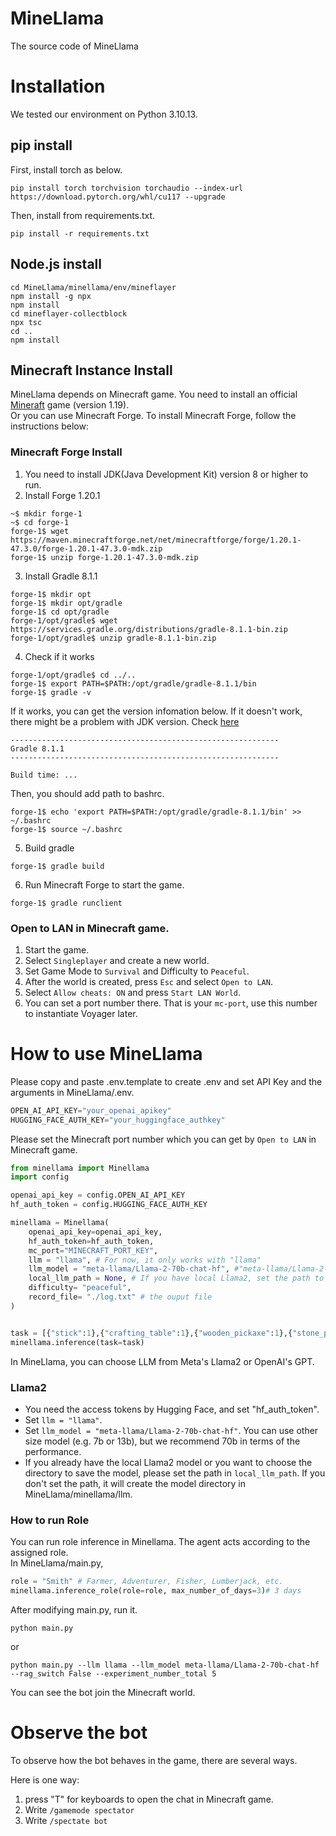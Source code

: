 # MineLlama
The source code of MineLlama


# Installation

We tested our environment on Python 3.10.13.

## pip install
First, install torch as below.
```
pip install torch torchvision torchaudio --index-url https://download.pytorch.org/whl/cu117 --upgrade
```
Then, install from requirements.txt.
```
pip install -r requirements.txt
```

## Node.js install
```
cd MineLlama/minellama/env/mineflayer
npm install -g npx
npm install
cd mineflayer-collectblock
npx tsc
cd ..
npm install
```

## Minecraft Instance Install 
MineLlama depends on Minecraft game. You need to install an official [Mineraft](https://www.minecraft.net/en-us) game (version 1.19).<br>
Or you can use Minecraft Forge. To install Minecraft Forge, follow the instructions below:
### Minecraft Forge Install
1. You need to install JDK(Java Development Kit) version 8 or higher to run.
2. Install Forge 1.20.1 
```
~$ mkdir forge-1
~$ cd forge-1
forge-1$ wget https://maven.minecraftforge.net/net/minecraftforge/forge/1.20.1-47.3.0/forge-1.20.1-47.3.0-mdk.zip
forge-1$ unzip forge-1.20.1-47.3.0-mdk.zip
```
3. Install Gradle 8.1.1
```
forge-1$ mkdir opt
forge-1$ mkdir opt/gradle
forge-1$ cd opt/gradle
forge-1/opt/gradle$ wget https://services.gradle.org/distributions/gradle-8.1.1-bin.zip
forge-1/opt/gradle$ unzip gradle-8.1.1-bin.zip
```
4. Check if it works
```
forge-1/opt/gradle$ cd ../..
forge-1$ export PATH=$PATH:/opt/gradle/gradle-8.1.1/bin 
forge-1$ gradle -v
```
If it works, you can get the version infomation below.
If it doesn't work, there might be a problem with JDK version. Check [here](https://docs.gradle.org/8.1.1/userguide/installation.html)
```
------------------------------------------------------------
Gradle 8.1.1
------------------------------------------------------------

Build time: ...
```
Then, you should add path to bashrc.
```
forge-1$ echo 'export PATH=$PATH:/opt/gradle/gradle-8.1.1/bin' >> ~/.bashrc
forge-1$ source ~/.bashrc
```
5. Build gradle
```
forge-1$ gradle build
```
6. Run Minecraft Forge to start the game.
```
forge-1$ gradle runclient
```


### Open to LAN in Minecraft game.

1. Start the game.
2. Select `Singleplayer` and create a new world.
3. Set Game Mode to `Survival` and Difficulty to `Peaceful`.
4. After the world is created, press `Esc` and select `Open to LAN`.
5. Select `Allow cheats: ON` and press `Start LAN World`.
6. You can set a port number there. That is your `mc-port`, use this number to instantiate Voyager later.


# How to use MineLlama

Please copy and paste .env.template to create .env and set API Key and the arguments in MineLlama/.env.
```python
OPEN_AI_API_KEY="your_openai_apikey"
HUGGING_FACE_AUTH_KEY="your_huggingface_authkey"
```

Please set the Minecraft port number which you can get by `Open to LAN` in Minecraft game.
```python
from minellama import Minellama
import config

openai_api_key = config.OPEN_AI_API_KEY
hf_auth_token = config.HUGGING_FACE_AUTH_KEY

minellama = Minellama(
    openai_api_key=openai_api_key,
    hf_auth_token=hf_auth_token,
    mc_port="MINECRAFT_PORT_KEY",
    llm = "llama", # For now, it only works with "llama"
    llm_model = "meta-llama/Llama-2-70b-chat-hf", #"meta-llama/Llama-2-70b-chat-hf" or "meta-llama/Llama-2-7b-chat-hf" for Llama2, "gpt-3.5-turbo" or "gpt-4" for GPT
    local_llm_path = None, # If you have local Llama2, set the path to the directory. If None, it will create the model dir in minellama/llm/ .
    difficulty= "peaceful",
    record_file= "./log.txt" # the ouput file 
)


task = [{"stick":1},{"crafting_table":1},{"wooden_pickaxe":1},{"stone_pickaxe":1}, {"iron_pickaxe":1},{"cooked_beef":1}, {"white_bed":1}]
minellama.inference(task=task)
```
In MineLlama, you can choose LLM from Meta's Llama2 or OpenAI's GPT.
### Llama2
* You need the access tokens by Hugging Face, and set "hf_auth_token".
* Set `llm = "llama"`.
* Set `llm_model = "meta-llama/Llama-2-70b-chat-hf"`. You can use other size model (e.g. 7b or 13b), but we recommend 70b in terms of the performance.
* If you already have the local Llama2 model or you want to choose the directory to save the model, please set the path in `local_llm_path`. If you don't set the path, it will create the model directory in MineLlama/minellama/llm.

### How to run Role
You can run role inference in Minellama.
The agent acts according to the assigned role. <br>
In MineLlama/main.py,
```python
role = "Smith" # Farmer, Adventurer, Fisher, Lumberjack, etc.
minellama.inference_role(role=role, max_number_of_days=3)# 3 days
```

After modifying main.py, run it.
```
python main.py
```
or
```
python main.py --llm llama --llm_model meta-llama/Llama-2-70b-chat-hf --rag_switch False --experiment_number_total 5
```
You can see the bot join the Minecraft world.
# Observe the bot
To observe how the bot behaves in the game, there are several ways.

Here is one way:
1. press "T" for keyboards to open the chat in Minecraft game. 
2. Write `/gamemode spectator`
3. Write `/spectate bot`
